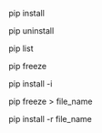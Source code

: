 
pip install <package-name>

pip uninstall <package-name>

pip list

pip freeze

pip install <package-name> -i <url>

pip freeze > file_name

pip install -r file_name
